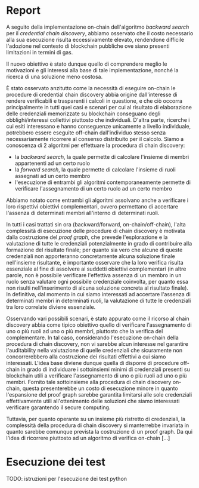 # Report

A seguito della implementazione on-chain dell'algoritmo *backward search* per il *credential chain discovery*, abbiamo osservato che il costo necessario alla sua esecuzione risulta eccessivamente elevato, rendendone difficile l'adozione nel contesto di blockchain pubbliche ove siano presenti limitazioni in termini di gas.

Il nuovo obiettivo è stato dunque quello di comprendere meglio le motivazioni e gli interessi alla base di tale implementazione, nonché la ricerca di una soluzione meno costosa.

È stato osservato anzitutto come la necessità di eseguire on-chain le procedure di credential chain discovery abbia origine dall'interesse di rendere verificabili e trasparenti i calcoli in questione, e che ciò occorra principalmente in tutti quei casi e scenari per cui al risultato di elaborazione delle credenziali memorizzate su blockchain conseguano degli obblighi/interessi collettivi piuttosto che individuali. D'altra parte, ricerche i cui esiti interessano e hanno conseguenze unicamente a livello individuale, potrebbero essere eseguite off-chain dall'individuo stesso senza necessariamente ricorrere al consenso distribuito per il calcolo. Siamo a conoscenza di 2 algoritmi per effettuare la procedura di chain discovery:

* la *backward search*, la quale permette di calcolare l'insieme di membri appartenenti ad un certo ruolo
* la *forward search*, la quale permette di calcolare l'insieme di ruoli assegnati ad un certo membro
* l'esecuzione di entrambi gli algoritmi contemporaneamente permette di verificare l'assegnamento di un certo ruolo ad un certo membro

Abbiamo notato come entrambi gli algoritmi assolvano anche a verificare i loro rispettivi obiettivi complementari, ovvero permettano di accertare l'assenza di determinati membri all'interno di determinati ruoli.

In tutti i casi trattati sin ora (backward/forward, on-chain/off-chain), l'alta complessità di esecuzione delle procedure di chain discovery è motivata dalla costruzione del *proof graph*, che prevede l'esplorazione e la valutazione di tutte le credenziali potenzialmente in grado di contribuire alla formazione del risultato finale; per quanto sia vero che alcune di queste credenziali non apporteranno concretamente alcuna soluzione finale nell'insieme risultante, è importante osservare che la loro verifica risulta essenziale al fine di assolvere ai suddetti obiettivi complementari (in altre parole, non è possibile verificare l'effettiva assenza di un membro in un ruolo senza valutare ogni possibile credenziale coinvolta, per quanto essa non risulti nell'inserimento di alcuna soluzione concreta al risultato finale). In definitiva, dal momento in cui siamo interessati ad accertare l'assenza di determinati membri in determinati ruoli, la valutazione di tutte le credenziali tra loro correlate diviene essenziale.

Osservando vari possibili scenari, è stato appurato come il ricorso al chain discovery abbia come tipico obiettivo quello di verificare l'assegnamento di uno o più ruoli ad uno o più membri, piuttosto che la verifica del complementare. In tal caso, considerando l'esecuzione on-chain della procedura di chain discovery, non vi sarebbe alcun interesse nel garantire l'auditability nella valutazione di quelle credenziali che sicuramente non concorrerebbero alla costruzione dei risultati effettivi a cui siamo interessati. L'idea base diviene dunque quella di disporre di procedure off-chain in grado di individuare i sottoinsiemi minimi di credenziali presenti su blockchain utili a verificare l'assegnamento di uno o più ruoli ad uno o più membri. Fornito tale sottoinsieme alla procedura di chain discovery on-chain, questa presenterebbe un costo di esecuzione minore in quanto l'espansione del proof graph sarebbe garantita limitarsi alle sole credenziali effettivamente utili all'ottenimento delle soluzioni che siamo interessati verificare garantendo il secure computing.

Tuttavia, per quanto operante su un insieme più ristretto di credenziali, la complessità della procedura di chain discovery si manterrebbe invariata in quanto sarebbe comunque prevista la costruzione di un proof graph. Da qui l'idea di ricorrere piuttosto ad un algoritmo di verifica on-chain [...]



# Esecuzione dei test

TODO: istruzioni per l'esecuzione dei test python
